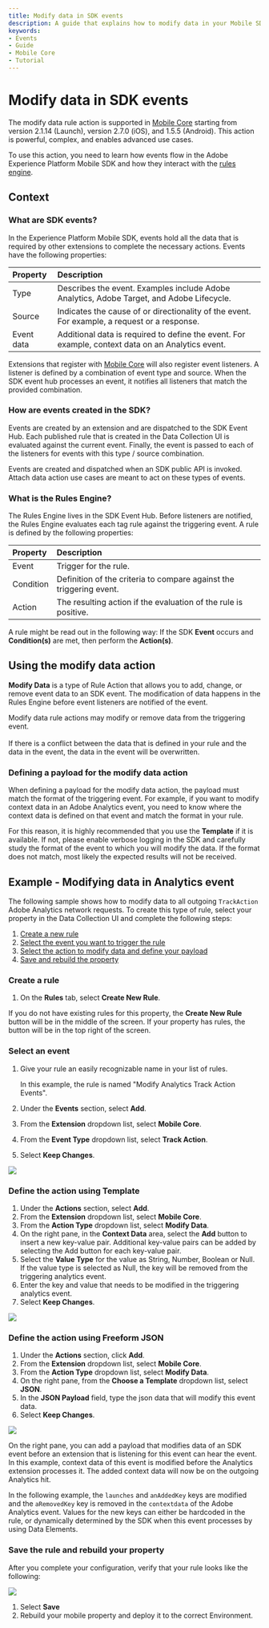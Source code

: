 ```yaml
---
title: Modify data in SDK events
description: A guide that explains how to modify data in your Mobile SDK events.
keywords:
- Events
- Guide
- Mobile Core
- Tutorial
---
```


# Modify data in SDK events

The modify data rule action is supported in [Mobile Core](../mobile-core/index.md) starting from version 2.1.14 (Launch), version 2.7.0 (iOS), and 1.5.5 (Android). This action is powerful, complex, and enables advanced use cases.

To use this action, you need to learn how events flow in the Adobe Experience Platform Mobile SDK and how they interact with the [rules engine](../mobile-core/rules-engine/index.md).

## Context

### What are SDK events?

In the Experience Platform Mobile SDK, events hold all the data that is required by other extensions to complete the necessary actions. Events have the following properties:

| Property | Description |
| :--- | :--- |
| Type | Describes the event. Examples include Adobe Analytics, Adobe Target, and Adobe Lifecycle. |
| Source | Indicates the cause of or directionality of the event. For example, a request or a response. |
| Event data | Additional data is required to define the event. For example, context data on an Analytics event. |

Extensions that register with [Mobile Core](../mobile-core/index.md) will also register event listeners. A listener is defined by a combination of event type and source. When the SDK event hub processes an event, it notifies all listeners that match the provided combination.

### How are events created in the SDK?

Events are created by an extension and are dispatched to the SDK Event Hub. Each published rule that is created in the Data Collection UI is evaluated against the current event. Finally, the event is passed to each of the listeners for events with this type / source combination.

<InlineAlert variant="info" slots="text"/>

Events are created and dispatched when an SDK public API is invoked. Attach data action use cases are meant to act on these types of events.

### What is the Rules Engine?

The Rules Engine lives in the SDK Event Hub. Before listeners are notified, the Rules Engine evaluates each tag rule against the triggering event. A rule is defined by the following properties:

| Property | Description |
| :--- | :--- |
| Event | Trigger for the rule. |
| Condition | Definition of the criteria to compare against the triggering event. |
| Action | The resulting action if the evaluation of the rule is positive. |

<InlineAlert variant="info" slots="text"/>

A rule might be read out in the following way: If the SDK **Event** occurs and **Condition(s)** are met, then perform the **Action(s)**.

## Using the modify data action

**Modify Data** is a type of Rule Action that allows you to add, change, or remove event data to an SDK event. The modification of data happens in the Rules Engine before event listeners are notified of the event.

<InlineAlert variant="warning" slots="text"/>

Modify data rule actions may modify or remove data from the triggering event.<br/><br/>If there is a conflict between the data that is defined in your rule and the data in the event, the data in the event will be overwritten.

### Defining a payload for the modify data action

When defining a payload for the modify data action, the payload must match the format of the triggering event. For example, if you want to modify context data in an Adobe Analytics event, you need to know where the context data is defined on that event and match the format in your rule.

For this reason, it is highly recommended that you use the **Template** if it is available. If not, please enable verbose logging in the SDK and carefully study the format of the event to which you will modify the data. If the format does not match, most likely the expected results will not be received.

## Example - Modifying data in Analytics event

The following sample shows how to modify data to all outgoing `TrackAction` Adobe Analytics network requests. To create this type of rule, select your property in the Data Collection UI and complete the following steps:

1. [Create a new rule](#create-a-rule)
2. [Select the event you want to trigger the rule](#select-an-event)
3. [Select the action to modify data and define your payload](#define-the-action-using-freeform-json)
4. [Save and rebuild the property](#save-the-rule-and-rebuild-your-property)

### Create a rule

1. On the **Rules** tab, select **Create New Rule**.

<InlineAlert variant="info" slots="text"/>

If you do not have existing rules for this property, the **Create New Rule** button will be in the middle of the screen. If your property has rules, the button will be in the top right of the screen.

### Select an event

1. Give your rule an easily recognizable name in your list of rules.

   In this example, the rule is named "Modify Analytics Track Action Events".

2. Under the **Events** section, select **Add**.
3. From the **Extension** dropdown list, select **Mobile Core**.
4. From the **Event Type** dropdown list, select **Track Action**.
5. Select **Keep Changes**.

![](./assets/modify-data/set-event.png)

### Define the action using Template

1. Under the **Actions** section, select **Add**.
2. From the **Extension** dropdown list, select **Mobile Core**.
3. From the **Action Type** dropdown list, select **Modify Data**.
4. On the right pane, in the **Context Data** area, select the **Add** button to insert a new key-value pair. Additional key-value pairs can be added by selecting the Add button for each key-value pair.
5. Select the **Value Type** for the value as String, Number, Boolean or Null. If the value type is selected as Null, the key will be removed from the triggering analytics event.
6. Enter the key and value that needs to be modified in the triggering analytics event.
7. Select **Keep Changes**.

![](./assets/modify-data/set-action-analytics.png)

### Define the action using Freeform JSON

1. Under the **Actions** section, click **Add**.
2. From the **Extension** dropdown list, select **Mobile Core**.
3. From the **Action Type** dropdown list, select **Modify Data**.
4. On the right pane, from the **Choose a Template** dropdown list, select **JSON**.
5. In the **JSON Payload** field, type the json data that will modify this event data.
6. Select **Keep Changes**.

![](./assets/modify-data/set-action-json.png)

On the right pane, you can add a payload that modifies data of an SDK event before an extension that is listening for this event can hear the event. In this example, context data of this event is modified before the Analytics extension processes it. The added context data will now be on the outgoing Analytics hit.

In the following example, the `launches` and `anAddedKey` keys are modified and the `aRemovedKey` key is removed in the `contextdata` of the Adobe Analytics event. Values for the new keys can either be hardcoded in the rule, or dynamically determined by the SDK when this event processes by using Data Elements.

### Save the rule and rebuild your property

After you complete your configuration, verify that your rule looks like the following:

![](./assets/modify-data/rule-complete-modify-data.png)

1. Select **Save**
2. Rebuild your mobile property and deploy it to the correct Environment.

